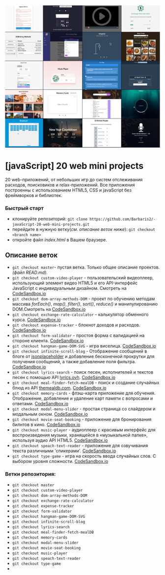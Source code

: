 ![](https://github.com/Barbaris2/-javaScript-20-web-mini-projects/blob/master/img/all.png)

# [javaScript] 20 web mini projects

20 web-приложений, от небольших игр до систем отслеживания расходов, поисковиков и relax-приложений. Все приложения построенны с использованием HTML5, CSS и javaScript без фреймворков и библиотек.

### Быстрый старт

- клонируйте репозиторий: `git clone https://github.com/Barbaris2/-javaScript-20-web-mini-projects.git`
- перейдите в нужную ветку(_см. описание веток ниже_): `git checkout <branch name>`
- откройте файл _index.html_ в Вашем браузере.

## Описание веток

- `git checkout master`- пустая ветка. Только общее описание проектов. _(файл READ.md)_.
- `git checkout custom-video-player` - пользовательский видеоплеер, использующий элемент видео HTML5 и его API-интерфейс JavaScript с индивидуальным дизайном. Смотреть на [CodeSandbox.io](https://td01s.csb.app/)
- `git checkout dom-array-methods-DOM` - проект по обучению методам массива _forEach()_, _map()_, _filter()_, _sort()_, _reduce()_ и манипулированию DOM.Смотреть на [CodeSandbox.io](https://fr9po.csb.app/)
- `git checkout exchange-rate-calculator` - калькулятор обменного курса. [CodeSandbox.io](https://8odkh.csb.app/)
- `git checkout expense-tracker` - блокнот доходов и расходов. [CodeSandbox.io](https://fr22u.csb.app/)
- `git checkout form-validator` - простоя форма с валидацией на стороне клиента. [CodeSandbox.io](https://3oho4.csb.app/)
- `git checkout hangman-game-DOM-SVG` - игра виселица. [CodeSandbox.io](https://nqshn.csb.app/)
- `git checkout infinite-scroll-blog` - Отображение сообщений в блоге от [jsonplaceholder](https://jsonplaceholder.typicode.com) и добавление бесконечной прокрутки для получения сообщений, а также добавление поля фильтра. [CodeSandbox.io](https://o0cor.csb.app/)
- `git checkout lyrics-search` - поиск песен, исполнителей и текстов песен с помощью API [lyrics.ovh](https://lyrics.ovh). [CodeSandbox.io](https://eshcy.csb.app/)
- `git checkout meal-finder-fetch-mealDB` - поиск и создание случайных блюд из API [themealdb.com](www.themealdb.com). [CodeSandbox.io](https://9kgh0.csb.app/)
- `git checkout memory-cards` - флэш-карта приложение для обучения. Отображение, добавление и удаление карт памяти с вопросами и ответами. [CodeSandbox.io](https://fpfgs.csb.app/)
- `git checkout modal-menu-slider` - простая страница со слайдером и модальным окном. [CodeSandbox.io](https://87dph.csb.app/)
- `git checkout movie-seat-booking` - приложение для бронирования билнтов в кино. [CodeSandbox.io](https://jwlrd.csb.app/)
- `git checkout music-player` - аудиоплеер с красивым интерфейс для воспроизведения музыки, хранящейся в «музыкальной папке», используя аудио API HTML5. [CodeSandbox.io](https://usnvv.csb.app/)
- `git checkout speach-text-reader` - приложение для озвучивания текста различными 'спикерами'. [CodeSandbox.io](https://gf30i.csb.app/)
- `git checkout type-game` - игра на скорость ввода случайных слов. С выбором уровня сложности. [CodeSandbox.io](https://y111t.csb.app/)

### Ветки репозитория:

- `git checkout master`
- `git checkout custom-video-player`
- `git checkout dom-array-methods-DOM`
- `git checkout exchange-rate-calculator`
- `git checkout expense-tracker`
- `git checkout form-validator`
- `git checkout hangman-game-DOM-SVG`
- `git checkout infinite-scroll-blog`
- `git checkout lyrics-search`
- `git checkout meal-finder-fetch-mealDB`
- `git checkout memory-cards`
- `git checkout modal-menu-slider`
- `git checkout movie-seat-booking`
- `git checkout music-player`
- `git checkout speach-text-reader`
- `git checkout type-game`
-
